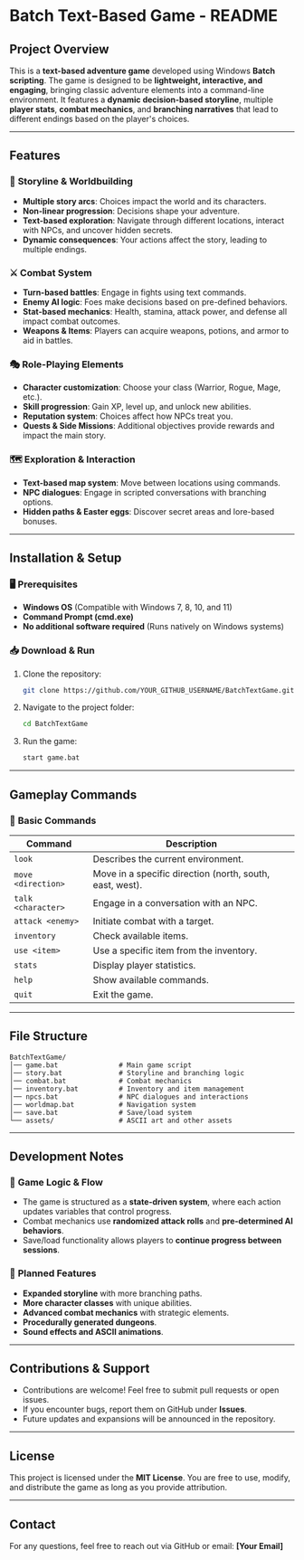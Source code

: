 # Batch Text-Based Game - README

## Project Overview

This is a **text-based adventure game** developed using Windows **Batch scripting**. The game is designed to be **lightweight, interactive, and engaging**, bringing classic adventure elements into a command-line environment. It features a **dynamic decision-based storyline**, multiple **player stats**, **combat mechanics**, and **branching narratives** that lead to different endings based on the player's choices.

---

## Features

### 🏰 **Storyline & Worldbuilding**

- **Multiple story arcs**: Choices impact the world and its characters.
- **Non-linear progression**: Decisions shape your adventure.
- **Text-based exploration**: Navigate through different locations, interact with NPCs, and uncover hidden secrets.
- **Dynamic consequences**: Your actions affect the story, leading to multiple endings.

### ⚔️ **Combat System**

- **Turn-based battles**: Engage in fights using text commands.
- **Enemy AI logic**: Foes make decisions based on pre-defined behaviors.
- **Stat-based mechanics**: Health, stamina, attack power, and defense all impact combat outcomes.
- **Weapons & Items**: Players can acquire weapons, potions, and armor to aid in battles.

### 🎭 **Role-Playing Elements**

- **Character customization**: Choose your class (Warrior, Rogue, Mage, etc.).
- **Skill progression**: Gain XP, level up, and unlock new abilities.
- **Reputation system**: Choices affect how NPCs treat you.
- **Quests & Side Missions**: Additional objectives provide rewards and impact the main story.

### 🗺️ **Exploration & Interaction**

- **Text-based map system**: Move between locations using commands.
- **NPC dialogues**: Engage in scripted conversations with branching options.
- **Hidden paths & Easter eggs**: Discover secret areas and lore-based bonuses.

---

## Installation & Setup

### 🖥️ **Prerequisites**

- **Windows OS** (Compatible with Windows 7, 8, 10, and 11)
- **Command Prompt (cmd.exe)**
- **No additional software required** (Runs natively on Windows systems)

### 📥 **Download & Run**

1. Clone the repository:
   ```bash
   git clone https://github.com/YOUR_GITHUB_USERNAME/BatchTextGame.git
   ```
2. Navigate to the project folder:
   ```bash
   cd BatchTextGame
   ```
3. Run the game:
   ```bash
   start game.bat
   ```

---

## Gameplay Commands

### 📜 **Basic Commands**

| Command            | Description                                              |
| ------------------ | -------------------------------------------------------- |
| `look`             | Describes the current environment.                       |
| `move <direction>` | Move in a specific direction (north, south, east, west). |
| `talk <character>` | Engage in a conversation with an NPC.                    |
| `attack <enemy>`   | Initiate combat with a target.                           |
| `inventory`        | Check available items.                                   |
| `use <item>`       | Use a specific item from the inventory.                  |
| `stats`            | Display player statistics.                               |
| `help`             | Show available commands.                                 |
| `quit`             | Exit the game.                                           |

---

## File Structure

```
BatchTextGame/
│── game.bat               # Main game script
│── story.bat              # Storyline and branching logic
│── combat.bat             # Combat mechanics
│── inventory.bat          # Inventory and item management
│── npcs.bat               # NPC dialogues and interactions
│── worldmap.bat           # Navigation system
│── save.bat               # Save/load system
└── assets/                # ASCII art and other assets
```

---

## Development Notes

### 🔨 **Game Logic & Flow**

- The game is structured as a **state-driven system**, where each action updates variables that control progress.
- Combat mechanics use **randomized attack rolls** and **pre-determined AI behaviors**.
- Save/load functionality allows players to **continue progress between sessions**.

### 📌 **Planned Features**

- **Expanded storyline** with more branching paths.
- **More character classes** with unique abilities.
- **Advanced combat mechanics** with strategic elements.
- **Procedurally generated dungeons**.
- **Sound effects and ASCII animations**.

---

## Contributions & Support

- Contributions are welcome! Feel free to submit pull requests or open issues.
- If you encounter bugs, report them on GitHub under **Issues**.
- Future updates and expansions will be announced in the repository.

---

## License

This project is licensed under the **MIT License**. You are free to use, modify, and distribute the game as long as you provide attribution.

---

## Contact

For any questions, feel free to reach out via GitHub or email: **[Your Email]**

